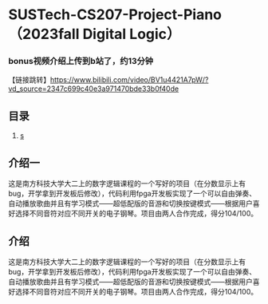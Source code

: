 # SUSTech-CS207-Project-Piano（2023fall Digital Logic）
### bonus视频介绍上传到b站了，约13分钟
【链接跳转】https://www.bilibili.com/video/BV1u4421A7pW/?vd_source=2347c699c40e3a971470bde33b0f40de
## 目录

1. [s](#介绍)



## 介绍一
这是南方科技大学大二上的数字逻辑课程的一个写好的项目（在分数显示上有bug，开学拿到开发板后修改），代码利用fpga开发板实现了一个可以自由弹奏、自动播放歌曲并且有学习模式——超低配版的音游和切换按键模式——根据用户喜好选择不同音符对应不同开关的电子钢琴。项目由两人合作完成，得分104/100。



































## 介绍
这是南方科技大学大二上的数字逻辑课程的一个写好的项目（在分数显示上有bug，开学拿到开发板后修改），代码利用fpga开发板实现了一个可以自由弹奏、自动播放歌曲并且有学习模式——超低配版的音游和切换按键模式——根据用户喜好选择不同音符对应不同开关的电子钢琴。项目由两人合作完成，得分104/100。
